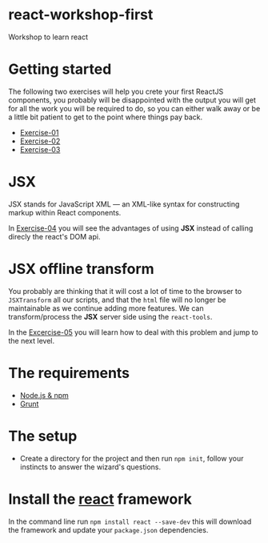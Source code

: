 # react-workshop-first

Workshop to learn react

# Getting started

The following two exercises will help you crete your first ReactJS components, you probably will be disappointed with the output you will get for all the work you will be required to do, so you can either walk away or be a little bit patient to get to the point where things pay back.

- [Exercise-01](exercise-01.md)
- [Exercise-02](exercise-02.md)
- [Exercise-03](exercise-03.md)

# JSX

JSX stands for JavaScript XML — an XML-like syntax for constructing markup within React components.

In [Exercise-04](exercise-04.md) you will see the advantages of using **JSX** instead of calling direcly the react's DOM api.

# JSX offline transform

You probably are thinking that it will cost a lot of time to the browser to `JSXTransform` all our scripts, and that the `html` file will no longer be maintainable as we continue adding more features. We can transform/process the **JSX** server side using the `react-tools`.

In the [Excercise-05](exercise-05.md) you will learn how to deal with this problem and jump to the next level.

# The requirements

- [Node.js & npm](https://docs.npmjs.com/getting-started/installing-node)
- [Grunt](http://gruntjs.com/getting-started)

# The setup

- Create a directory for the project and then run `npm init`, follow your instincts to answer the wizard's questions.

# Install the [react](https://www.npmjs.com/package/react) framework
In the command line run `npm install react --save-dev` this will download the framework and update your `package.json` dependencies.
